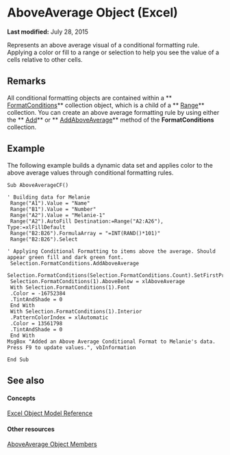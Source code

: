 
# AboveAverage Object (Excel)

 **Last modified:** July 28, 2015

Represents an above average visual of a conditional formatting rule. Applying a color or fill to a range or selection to help you see the value of a cells relative to other cells.

## Remarks

All conditional formatting objects are contained within a  ** [FormatConditions](2486d4b4-605c-76d8-132a-694c0c600a81.md)** collection object, which is a child of a ** [Range](b8207778-0dcc-4570-1234-f130532cc8cd.md)** collection. You can create an above average formatting rule by using either the ** [Add](705f9ad4-2500-6607-19c0-6abd3f214d3e.md)** or ** [AddAboveAverage](d5cf96ed-4af7-0be3-62e4-b966db21dfb6.md)** method of the **FormatConditions** collection.


## Example

The following example builds a dynamic data set and applies color to the above average values through conditional formatting rules.


```
Sub AboveAverageCF() 
 
' Building data for Melanie 
 Range("A1").Value = "Name" 
 Range("B1").Value = "Number" 
 Range("A2").Value = "Melanie-1" 
 Range("A2").AutoFill Destination:=Range("A2:A26"), Type:=xlFillDefault 
 Range("B2:B26").FormulaArray = "=INT(RAND()*101)" 
 Range("B2:B26").Select 
 
' Applying Conditional Formatting to items above the average. Should appear green fill and dark green font. 
 Selection.FormatConditions.AddAboveAverage 
 Selection.FormatConditions(Selection.FormatConditions.Count).SetFirstPriority 
 Selection.FormatConditions(1).AboveBelow = xlAboveAverage 
 With Selection.FormatConditions(1).Font 
 .Color = -16752384 
 .TintAndShade = 0 
 End With 
 With Selection.FormatConditions(1).Interior 
 .PatternColorIndex = xlAutomatic 
 .Color = 13561798 
 .TintAndShade = 0 
 End With 
MsgBox "Added an Above Average Conditional Format to Melanie's data. Press F9 to update values.", vbInformation 
 
End Sub
```


## See also


#### Concepts


 [Excel Object Model Reference](11ea8598-8a20-92d5-f98b-0da04263bf2c.md)
#### Other resources


 [AboveAverage Object Members](85828a41-ce2a-4979-8918-3adaed2f5661.md)
